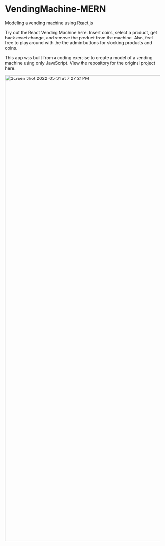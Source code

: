 # VendingMachine-MERN
Modeling a vending machine using React.js

Try out the React Vending Machine here. Insert coins, select a product, get back exact change, and remove the product from the machine. Also, feel free to play around with the the admin buttons for stocking products and coins.

This app was built from a coding exercise to create a model of a vending machine using only JavaScript. View the repository for the original project here.


<img width="1510" alt="Screen Shot 2022-05-31 at 7 27 21 PM" src="https://user-images.githubusercontent.com/49615834/171367122-9b8ea7e2-a36c-471b-a71f-5de2e1eac148.png">

